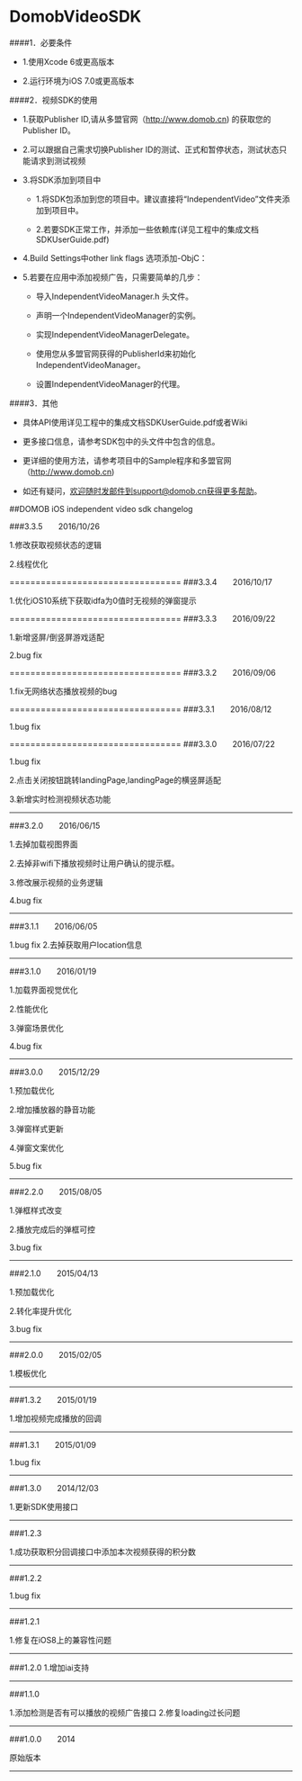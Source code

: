 # DomobVideoSDK

####1．必要条件

* 1.使用Xcode 6或更高版本

* 2.运行环境为iOS 7.0或更高版本


####2．视频SDK的使用
* 1.获取Publisher ID,请从多盟官网（http://www.domob.cn) 的获取您的
Publisher ID。

* 2.可以跟据自己需求切换Publisher ID的测试、正式和暂停状态，测试状态只能请求到测试视频

* 3.将SDK添加到项目中

  * 1.将SDK包添加到您的项目中。建议直接将“IndependentVideo”文件夹添加到项目中。

  * 2.若要SDK正常工作，并添加一些依赖库(详见工程中的集成文档 SDKUserGuide.pdf) 
 
* 4.Build Settings中other link flags 选项添加-ObjC：
 
* 5.若要在应用中添加视频广告，只需要简单的几步：

	* 导入IndependentVideoManager.h 头文件。

	* 声明一个IndependentVideoManager的实例。

	* 实现IndependentVideoManagerDelegate。

	* 使用您从多盟官网获得的PublisherId来初始化IndependentVideoManager。

	* 设置IndependentVideoManager的代理。

####3．其他
* 具体API使用详见工程中的集成文档SDKUserGuide.pdf或者Wiki

* 更多接口信息，请参考SDK包中的头文件中包含的信息。

* 更详细的使用方法，请参考项目中的Sample程序和多盟官网（http://www.domob.cn)

* 如还有疑问，欢迎随时发邮件到support@domob.cn获得更多帮助。


##DOMOB iOS independent video sdk changelog

###3.3.5&emsp;&emsp;2016/10/26

1.修改获取视频状态的逻辑

2.线程优化

=================================
###3.3.4&emsp;&emsp;2016/10/17

1.优化iOS10系统下获取idfa为0值时无视频的弹窗提示

=================================
###3.3.3&emsp;&emsp;2016/09/22

1.新增竖屏/倒竖屏游戏适配

2.bug fix 

=================================
###3.3.2&emsp;&emsp;2016/09/06

1.fix无网络状态播放视频的bug

=================================
###3.3.1&emsp;&emsp;2016/08/12

1.bug fix

=================================
###3.3.0&emsp;&emsp;2016/07/22

1.bug fix

2.点击关闭按钮跳转landingPage,landingPage的横竖屏适配

3.新增实时检测视频状态功能

_________________________________________

###3.2.0&emsp;&emsp;2016/06/15

1.去掉加载视图界面 

2.去掉非wifi下播放视频时让用户确认的提示框。

3.修改展示视频的业务逻辑

4.bug fix

_________________________________________

###3.1.1&emsp;&emsp;2016/06/05

1.bug fix
2.去掉获取用户location信息

_________________________________________

###3.1.0&emsp;&emsp;2016/01/19

1.加载界面视觉优化 

2.性能优化 

3.弹窗场景优化 

4.bug fix

_________________________________________

###3.0.0&emsp;&emsp;2015/12/29

1.预加载优化

2.增加播放器的静音功能 

3.弹窗样式更新 

4.弹窗文案优化 

5.bug fix

_________________________________________

###2.2.0&emsp;&emsp;2015/08/05

1.弹框样式改变 

2.播放完成后的弹框可控 

3.bug fix

_________________________________________

###2.1.0&emsp;&emsp;2015/04/13

1.预加载优化

2.转化率提升优化

3.bug fix

_________________________________________


###2.0.0&emsp;&emsp;2015/02/05


1.模板优化
_________________________________________


###1.3.2&emsp;&emsp;2015/01/19


1.增加视频完成播放的回调
_________________________________________


###1.3.1&emsp;&emsp;2015/01/09


1.bug fix
_________________________________________


###1.3.0&emsp;&emsp;2014/12/03


1.更新SDK使用接口
_________________________________________


###1.2.3


1.成功获取积分回调接口中添加本次视频获得的积分数
_________________________________________


###1.2.2


1.bug fix
_________________________________________


###1.2.1


1.修复在iOS8上的兼容性问题
_________________________________________


###1.2.0
1.增加iai支持
_________________________________________


###1.1.0


1.添加检测是否有可以播放的视频广告接口 
2.修复loading过长问题
_________________________________________


###1.0.0&emsp;&emsp;2014

原始版本

--------------------------
